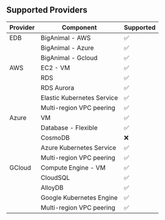 ## Supported Providers

| Provider | Component                | Supported        |
|----------|--------------------------|------------------|
| EDB      | BigAnimal - AWS          |:white_check_mark:|
|          | BigAnimal - Azure        |:white_check_mark:|
|          | BigAnimal - Gcloud       |:white_check_mark:|
| AWS      | EC2 - VM                 |:white_check_mark:|
|          | RDS                      |:white_check_mark:|
|          | RDS Aurora               |:white_check_mark:|
|          | Elastic Kubernetes Service |:white_check_mark:|
|          | Multi-region VPC peering |:white_check_mark:|
| Azure    | VM                       |:white_check_mark:|
|          | Database - Flexible      |:white_check_mark:|
|          | CosmoDB                  |       :x:        |
|          | Azure Kubernetes Service |:white_check_mark:|
|          | Multi-region VPC peering |:white_check_mark:|
| GCloud   | Compute Engine - VM      |:white_check_mark:|
|          | CloudSQL                 |:white_check_mark:|
|          | AlloyDB                  |:white_check_mark:|
|          | Google Kubernetes Engine |:white_check_mark:|
|          | Multi-region VPC peering |:white_check_mark:|
